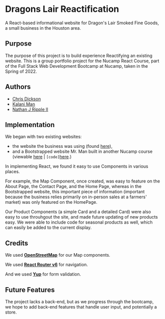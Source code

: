 # Dragons Lair Reactification
A React-based informational website for Dragon's Lair Smoked Fine Goods, a small business in the Houston area. 

## Purpose
The purpose of this project is to build experience Reactifying an existing website. This is a group portfolio project for the Nucamp React Course, part of the Full Stack Web Development Bootcamp at Nucamp, taken in the Spring of 2022. 

## Authors
* [Chris Dickson](https://github.com/DicksonChris)
* [Kalani Man](https://github.com/sfotxl)
* [Nathan J Ripple II](https://github.com/IllusiveLegend)

## Implementation
We began with two existing websites:

* the website the business was using (found [here](https://dragonslairjerky.com/)),
* and a Bootstrapped website Mr. Man  built in another Nucamp course (viewable [here](https://dragonslair.netlify.app) | `[code]`[here](https://github.com/sfotxl/dragonslair).) 

In implementing React, we found it easy to use Components in various places. 

For example, the Map Component, once created, was easy to feature on the About Page, the Contact Page, and the Home Page, whereas in the Bootstrapped website, this important piece of information (important because the business relies primarily on in-person sales at a farmers' market) was only featured on the HomePage. 

Our Product Components (a simple Card and a detailed Card) were also easy to use throuhgout the site, and made future updating of new products easy. We were able to include code for seasonal products as well, which can easily be added to the current display. 

## Credits

We used [**OpenStreetMap**](https://www.openstreetmap.org) for our Map components.

We used [**React Router v6**](https://reactrouter.com/) for navigation.

And we used [**Yup**](https://github.com/jquense/yup) for form validation. 



## Future Features
The project lacks a back-end, but as we progress through the bootcamp, we hope to add back-end features that handle user input, and potentially a store. 
